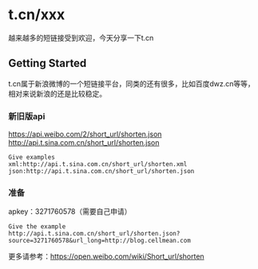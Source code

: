 # t.cn/xxx

越来越多的短链接受到欢迎，今天分享一下t.cn

## Getting Started

t.cn属于新浪微博的一个短链接平台，同类的还有很多，比如百度dwz.cn等等，相对来说新浪的还是比较稳定。

### 新旧版api

https://api.weibo.com/2/short_url/shorten.json <br/>
http://api.t.sina.com.cn/short_url/shorten.json

```
Give examples
xml:http://api.t.sina.com.cn/short_url/shorten.xml
json:http://api.t.sina.com.cn/short_url/shorten.json
```

### 准备

apkey：3271760578（需要自己申请）


```
Give the example
http://api.t.sina.com.cn/short_url/shorten.json?source=3271760578&url_long=http://blog.cellmean.com
```

更多请参考：https://open.weibo.com/wiki/Short_url/shorten


